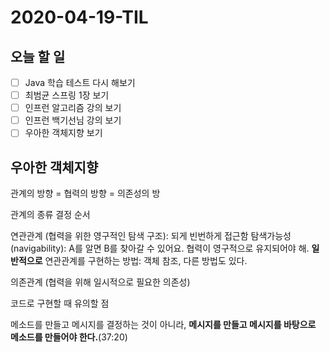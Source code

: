 # 2020-04-19-TIL

## 오늘 할 일

- [ ] Java 학습 테스트 다시 해보기
- [ ] 최범균 스프링 1장 보기
- [ ] 인프런 알고리즘 강의 보기
- [ ] 인프런 백기선님 강의 보기
- [ ] 우아한 객체지향 보기

## 우아한 객체지향

관계의 방향 = 협력의 방향 = 의존성의 방

관계의 종류 결정 순서

연관관계 (협력을 위한 영구적인 탐색 구조): 되게 빈번하게 접근함
탐색가능성(navigability): A를 알면 B를 찾아갈 수 있어요.
협력이 영구적으로 유지되어야 해.
**일반적으로** 연관관계를 구현하는 방법: 객체 참조, 다른 방법도 있다.

의존관계 (협력을 위해 일시적으로 필요한 의존성)

코드로 구현할 때 유의할 점

메소드를 만들고 메시지를 결정하는 것이 아니라, **메시지를 만들고 메시지를 바탕으로 메소드를 만들어야 한다.**(37:20)